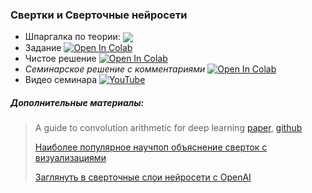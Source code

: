 ### Свертки и Сверточные нейросети

- Шпаргалка по теории: <a href="https://kirili4ik.notion.site/2-dd81565d22144057a8866e918d72ce12">
      <img align="center" src="https://img.shields.io/badge/Notion-000000?logo=notion&logoColor=white"/>
  </a>
- Задание [![Open In Colab](https://colab.research.google.com/assets/colab-badge.svg)](https://colab.research.google.com/github/kirili4ik/iad-deep-learning/blob/master/2021/seminars/sem02/sem02_task.ipynb)
- Чистое решение [![Open In Colab](https://colab.research.google.com/assets/colab-badge.svg)](https://colab.research.google.com/github/kirili4ik/iad-deep-learning/blob/master/2021/seminars/sem02/sem02_solution.ipynb)
- _Семинарское решение с комментариями_ [![Open In Colab](https://colab.research.google.com/assets/colab-badge.svg)](https://colab.research.google.com/github/kirili4ik/iad-deep-learning/blob/master/2021/seminars/sem02/sem02_solved_with_comments.ipynb)
- Видео семинара [![YouTube](https://img.shields.io/badge/YouTube-FF0000?logo=youtube&logoColor=white)](https://www.youtube.com/watch?v=GY1cbbcMNqA)


##### Дополнительные материалы:
> A guide to convolution arithmetic for deep learning [paper](https://arxiv.org/abs/1603.07285), [github](https://github.com/vdumoulin/conv_arithmetic)
>
> [Наиболее популярное научпоп объяснение сверток с визуализациями](https://towardsdatascience.com/convolutional-neural-networks-explained-9cc5188c4939)
>
> [Заглянуть в сверточные слои нейросети с OpenAI](https://microscope.openai.com/)
